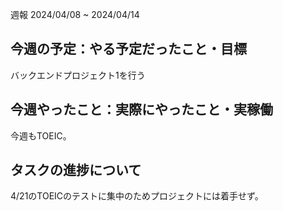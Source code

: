  週報 2024/04/08 ~ 2024/04/14
## 今週の予定：やる予定だったこと・目標

バックエンドプロジェクト1を行う

## 今週やったこと：実際にやったこと・実稼働

今週もTOEIC。

## タスクの進捗について

4/21のTOEICのテストに集中のためプロジェクトには着手せず。

